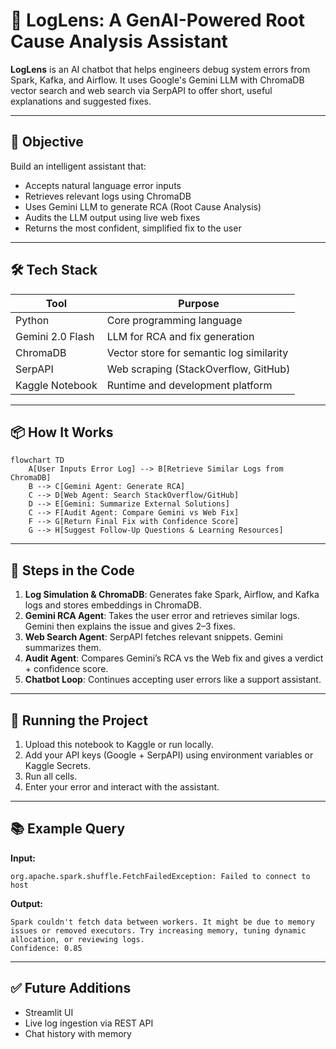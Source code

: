 
# 🧠 LogLens: A GenAI-Powered Root Cause Analysis Assistant

**LogLens** is an AI chatbot that helps engineers debug system errors from Spark, Kafka, and Airflow. It uses Google's Gemini LLM with ChromaDB vector search and web search via SerpAPI to offer short, useful explanations and suggested fixes.

---

## 🚀 Objective

Build an intelligent assistant that:
- Accepts natural language error inputs
- Retrieves relevant logs using ChromaDB
- Uses Gemini LLM to generate RCA (Root Cause Analysis)
- Audits the LLM output using live web fixes
- Returns the most confident, simplified fix to the user

---

## 🛠 Tech Stack

| Tool             | Purpose                                      |
|------------------|----------------------------------------------|
| Python           | Core programming language                    |
| Gemini 2.0 Flash | LLM for RCA and fix generation               |
| ChromaDB         | Vector store for semantic log similarity     |
| SerpAPI          | Web scraping (StackOverflow, GitHub)         |
| Kaggle Notebook  | Runtime and development platform             |

---

## 📦 How It Works

```mermaid
flowchart TD
    A[User Inputs Error Log] --> B[Retrieve Similar Logs from ChromaDB]
    B --> C[Gemini Agent: Generate RCA]
    C --> D[Web Agent: Search StackOverflow/GitHub]
    D --> E[Gemini: Summarize External Solutions]
    C --> F[Audit Agent: Compare Gemini vs Web Fix]
    F --> G[Return Final Fix with Confidence Score]
    G --> H[Suggest Follow-Up Questions & Learning Resources]
```

---

## 🧱 Steps in the Code

1. **Log Simulation & ChromaDB**: Generates fake Spark, Airflow, and Kafka logs and stores embeddings in ChromaDB.
2. **Gemini RCA Agent**: Takes the user error and retrieves similar logs. Gemini then explains the issue and gives 2–3 fixes.
3. **Web Search Agent**: SerpAPI fetches relevant snippets. Gemini summarizes them.
4. **Audit Agent**: Compares Gemini’s RCA vs the Web fix and gives a verdict + confidence score.
5. **Chatbot Loop**: Continues accepting user errors like a support assistant.

---

## 🧪 Running the Project

1. Upload this notebook to Kaggle or run locally.
2. Add your API keys (Google + SerpAPI) using environment variables or Kaggle Secrets.
3. Run all cells.
4. Enter your error and interact with the assistant.

---

## 📚 Example Query

**Input:**
```
org.apache.spark.shuffle.FetchFailedException: Failed to connect to host
```

**Output:**
```
Spark couldn't fetch data between workers. It might be due to memory issues or removed executors. Try increasing memory, tuning dynamic allocation, or reviewing logs.
Confidence: 0.85
```

---

## ✅ Future Additions

- Streamlit UI
- Live log ingestion via REST API
- Chat history with memory
